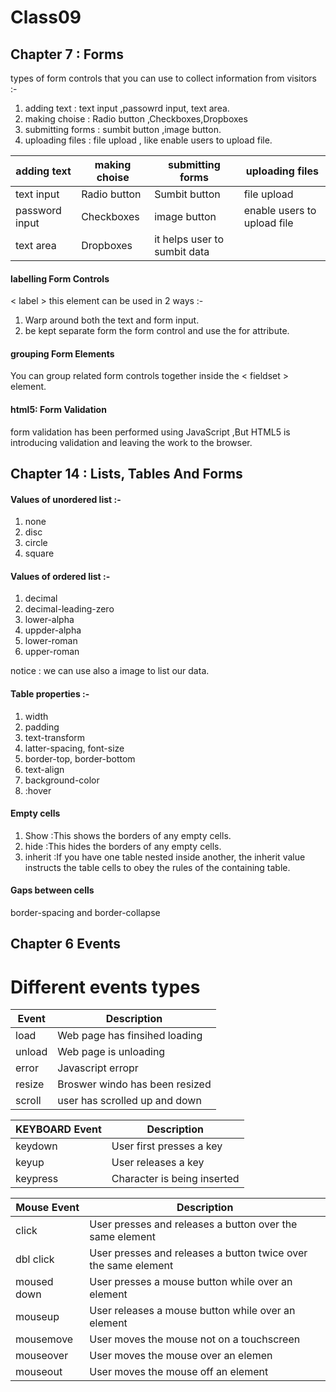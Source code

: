 # Class09

## Chapter 7 : Forms
 types of form controls that you can use to collect information from visitors :-
 1. adding text : text input ,passowrd input, text area.
 2. making choise : Radio button ,Checkboxes,Dropboxes
 3. submitting forms : sumbit button ,image button.
 4. uploading files : file upload , like enable users to upload file.

 adding text | making choise | submitting forms | uploading files
 ------------|---------------|------------------|----------------
 text input | Radio button | Sumbit button | file upload
 password input | Checkboxes |image button | enable users to upload file
 text area | Dropboxes | it helps user to sumbit data | 

 #### labelling Form Controls
 < label > this element can be used in 2 ways :-
 1. Warp around both the text and form input.
 2. be kept separate form the form control and use the for attribute.

#### grouping Form Elements 
You can group related form controls together inside the < fieldset > element.

#### html5: Form Validation
 form validation has been performed using JavaScript ,But HTML5 is introducing validation and leaving the work to the browser.

## Chapter 14 : Lists, Tables And Forms

#### Values of unordered list :-
1. none
2. disc
3. circle
4. square

#### Values of ordered list :-
1. decimal
2. decimal-leading-zero
3. lower-alpha
4. uppder-alpha
5. lower-roman
6. upper-roman

notice : we can use also a image to list our data.

#### Table properties :-
1. width
2. padding
3. text-transform
4. latter-spacing, font-size
5. border-top, border-bottom
6. text-align
7. background-color
8. :hover

#### Empty cells
1. Show :This shows the borders of any empty cells.
2. hide :This hides the borders of any empty cells.
3. inherit :If you have one table nested inside another, the inherit value instructs the table cells to obey the rules of the containing table.

#### Gaps between cells 
border-spacing and border-collapse

## Chapter 6 Events

# Different events types 

Event | Description
------|------------
load|Web page has finsihed loading
unload|Web page is unloading
error|Javascript erropr
resize|Broswer windo has been resized
scroll|user has scrolled up and down


KEYBOARD Event | Description
---------------|------------
keydown | User first presses a key
keyup | User releases a key
keypress | Character is being inserted

Mouse Event | Description
------------|------------
click  | User presses and releases a button over the same element 
dbl click | User presses and releases a button twice over the same element 
moused down | User presses a mouse button while over an element
mouseup | User releases a mouse button while over an element 
mousemove | User moves the mouse not on a touchscreen 
mouseover | User moves the mouse over an elemen
mouseout | User moves the mouse off an element 



